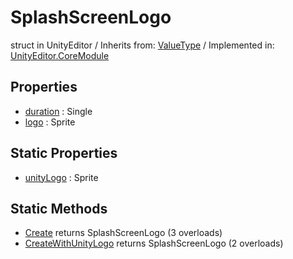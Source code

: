 # SplashScreenLogo
struct in UnityEditor
 / Inherits from: <a href="https://docs.unity3d.com/6000.0/Documentation/ScriptReference/ValueType.html">ValueType</a> / Implemented in: <a href="https://docs.unity3d.com/6000.0/Documentation/ScriptReference/UnityEditor.CoreModule.html">UnityEditor.CoreModule</a>
## Properties
- <a href="https://docs.unity3d.com/6000.0/Documentation/ScriptReference/SplashScreenLogo-duration.html">duration</a> : Single
- <a href="https://docs.unity3d.com/6000.0/Documentation/ScriptReference/SplashScreenLogo-logo.html">logo</a> : Sprite
## Static Properties
- <a href="https://docs.unity3d.com/6000.0/Documentation/ScriptReference/SplashScreenLogo-unityLogo.html">unityLogo</a> : Sprite
## Static Methods
- <a href="https://docs.unity3d.com/6000.0/Documentation/ScriptReference/SplashScreenLogo.Create.html">Create</a> returns SplashScreenLogo (3 overloads)
- <a href="https://docs.unity3d.com/6000.0/Documentation/ScriptReference/SplashScreenLogo.CreateWithUnityLogo.html">CreateWithUnityLogo</a> returns SplashScreenLogo (2 overloads)
